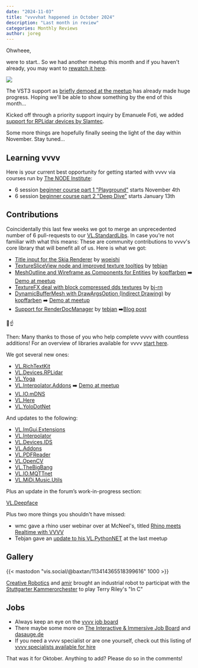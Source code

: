 ```yaml
---
date: "2024-11-03"
title: "vvvvhat happened in October 2024"
description: "Last month in review"
categories: Monthly Reviews
author: joreg
---
```


Ohwheee,

were to start.. So we had another meetup this month and if you haven't already, you may want to [rewatch it here](https://www.youtube.com/live/MdvTa58uxB0). 

![](2024-11-03-23-50-01.png)

The VST3 support as [briefly demoed at the meetup](https://www.youtube.com/watch?v=MdvTa58uxB0&t=3600s) has already made huge progress. Hoping we'll be able to show something by the end of this month...

Kicked off through a priority support inquiry by Emanuele Foti, we added [support for RPLidar devices by Slamtec](https://visualprogramming.net/blog/2024/introducing-support-for-rplidar-devices-by-slamtec/).

Some more things are hopefully finally seeing the light of the day within November. Stay tuned...

## Learning vvvv

Here is your current best opportunity for getting started with vvvv via courses run by [The NODE Institute](https://thenodeinstitute.org/): 

- 6 session [beginner course part 1 "Playground"](https://thenodeinstitute.org/courses/ws24-5-vvvv-beginners-part-i/) starts November 4th 
- 6 session [beginner course part 2 "Deep Dive"](https://thenodeinstitute.org/courses/ws24-5-vvvv-beginners-part-ii/) starts January 13th 

## Contributions

Coincidentally this last few weeks we got to merge an unprecedented number of 6 pull-requests to our [VL.StandardLibs](https://github.com/vvvv/VL.StandardLibs). In case you're not familiar with what this means: These are community contributions to vvvv's core library that will benefit all of us. Here is what we got:

- [Title input for the Skia Renderer](https://github.com/vvvv/VL.StandardLibs/pull/677) by [woeishi](https://github.com/woeishi)
- [TextureSliceView node and improved texture tooltips](https://github.com/vvvv/VL.StandardLibs/pull/678) by [tebjan](https://github.com/tebjan)
- [MeshOutline and Wireframe as Components for Entities](https://github.com/vvvv/VL.StandardLibs/pull/684) by [kopffarben](https://github.com/kopffarben) ➡️ [Demo at meetup](https://www.youtube.com/watch?v=MdvTa58uxB0&t=930s)
- [TextureFX deal with block compressed dds textures](https://github.com/vvvv/VL.StandardLibs/pull/681) by [bj-rn](https://github.com/bj-rn)
- [DynamicBufferMesh with DrawArgsOption (Indirect Drawing)](https://github.com/vvvv/VL.StandardLibs/pull/682) by [kopffarben](https://github.com/kopffarben) ➡️ [Demo at meetup](https://youtu.be/MdvTa58uxB0?t=1047)
- [Support for RenderDocManager](https://github.com/vvvv/VL.StandardLibs/pull/685) by [tebjan](https://github.com/tebjan) ➡️[Blog post](https://visualprogramming.net/blog/2024/introducing-renderdoc-gpu-debugging/)

🙏☝️

Then: Many thanks to those of you who help complete vvvv with countless additions! For an overview of libraries available for vvvv [start here](https://thegraybook.vvvv.org/reference/libraries/overview.html).

We got several new ones:
- [VL.RichTextKit](https://www.nuget.org/packages/VL.RichTextKit)
- [VL.Devices.RPLidar](https://www.nuget.org/packages/VL.Devices.RPLidar)
- [VL.Yoga](https://www.nuget.org/packages/VL.Yoga)
- [VL.Interpolator.Addons](https://www.nuget.org/packages/VL.Interpolator.Addons) ➡️ [Demo at meetup](https://www.youtube.com/watch?v=MdvTa58uxB0&t=1610s)
- [VL.IO.mDNS](https://www.nuget.org/packages/VL.IO.mDNS)
- [VL.Here](https://www.nuget.org/packages/VL.Here)
- [VL.YoloDotNet](https://www.nuget.org/packages/VL.YoloDotNet)

And updates to the following:
- [VL.ImGui.Extensions](https://www.nuget.org/packages/VL.ImGui.Extensions)
- [VL.Interpolator](https://www.nuget.org/packages/VL.Interpolator)
- [VL.Devices.IDS](https://www.nuget.org/packages/VL.Devices.IDS)
- [VL.Addons](https://www.nuget.org/packages/VL.Addons)
- [VL.PDFReader](https://www.nuget.org/packages/VL.PDFReader)
- [VL.OpenCV](https://www.nuget.org/packages/VL.OpenCV)
- [VL.TheBigBang](https://www.nuget.org/packages/VL.TheBigBang)
- [VL.IO.MQTTnet](https://www.nuget.org/packages/VL.IO.MQTTnet)
- [VL.MiDi.Music.Utils](https://www.nuget.org/packages/VL.MiDi.Music.Utils)

Plus an update in the forum’s work-in-progress section:

[VL.Deepface](https://discourse.vvvv.org/t/vl-deepface/23656)

Plus two more things you shouldn't have missed:
- wmc gave a rhino user webinar over at McNeel's, titled [Rhino meets Realtime with VVVV](https://www.youtube.com/watch?v=MdvTa58uxB0&t=4410s)
- Tebjan gave an [update to his VL.PythonNET](https://www.youtube.com/watch?v=MdvTa58uxB0&t=4410s) at the last meetup
## Gallery

{{< mastodon "vis.social/@baxtan/113414365518399616" 1000 >}}

[Creative Robotics](https://creativerobotics.at/) and [amir](https://amirbastan.com/) brought an industrial robot to participat with the [Stuttgarter Kammerorchester](https://stuttgarter-kammerorchester.com/index-en) to play Terry Riley's "In C"

## Jobs
- Always keep an eye on the [vvvv job board](https://discourse.vvvv.org/c/jobs)
- There maybe some more on [The Interactive & Immersive Job Board](https://jobs.interactiveimmersive.io/?s=vvvv&post_type=job_listing&orderby=date) and [dasauge.de](https://dasauge.de/sta/Vvvv/)
- If you need a vvvv specialist or are one yourself, check out this listing of [vvvv specialists available for hire](https://vvvv.org/documentation/vvvv-specialists-available-for-hire)

That was it for Oktober. Anything to add? Please do so in the comments!